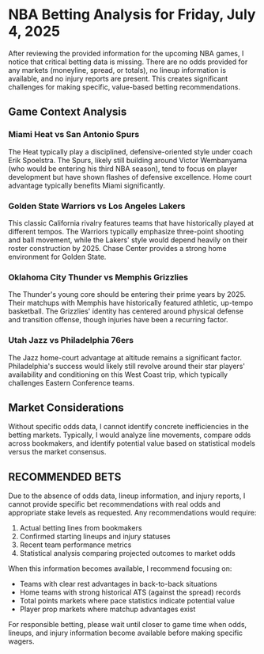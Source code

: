 # NBA Betting Analysis for Friday, July 4, 2025

After reviewing the provided information for the upcoming NBA games, I notice that critical betting data is missing. There are no odds provided for any markets (moneyline, spread, or totals), no lineup information is available, and no injury reports are present. This creates significant challenges for making specific, value-based betting recommendations.

## Game Context Analysis

### Miami Heat vs San Antonio Spurs
The Heat typically play a disciplined, defensive-oriented style under coach Erik Spoelstra. The Spurs, likely still building around Victor Wembanyama (who would be entering his third NBA season), tend to focus on player development but have shown flashes of defensive excellence. Home court advantage typically benefits Miami significantly.

### Golden State Warriors vs Los Angeles Lakers
This classic California rivalry features teams that have historically played at different tempos. The Warriors typically emphasize three-point shooting and ball movement, while the Lakers' style would depend heavily on their roster construction by 2025. Chase Center provides a strong home environment for Golden State.

### Oklahoma City Thunder vs Memphis Grizzlies
The Thunder's young core should be entering their prime years by 2025. Their matchups with Memphis have historically featured athletic, up-tempo basketball. The Grizzlies' identity has centered around physical defense and transition offense, though injuries have been a recurring factor.

### Utah Jazz vs Philadelphia 76ers
The Jazz home-court advantage at altitude remains a significant factor. Philadelphia's success would likely still revolve around their star players' availability and conditioning on this West Coast trip, which typically challenges Eastern Conference teams.

## Market Considerations

Without specific odds data, I cannot identify concrete inefficiencies in the betting markets. Typically, I would analyze line movements, compare odds across bookmakers, and identify potential value based on statistical models versus the market consensus.

## RECOMMENDED BETS

Due to the absence of odds data, lineup information, and injury reports, I cannot provide specific bet recommendations with real odds and appropriate stake levels as requested. Any recommendations would require:

1. Actual betting lines from bookmakers
2. Confirmed starting lineups and injury statuses
3. Recent team performance metrics
4. Statistical analysis comparing projected outcomes to market odds

When this information becomes available, I recommend focusing on:
- Teams with clear rest advantages in back-to-back situations
- Home teams with strong historical ATS (against the spread) records
- Total points markets where pace statistics indicate potential value
- Player prop markets where matchup advantages exist

For responsible betting, please wait until closer to game time when odds, lineups, and injury information become available before making specific wagers.